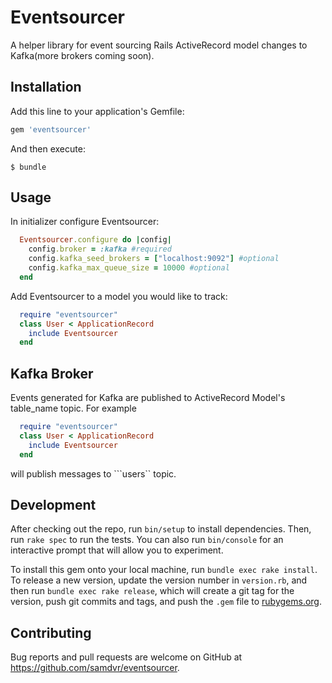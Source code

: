 # Eventsourcer

A helper library for event sourcing Rails ActiveRecord model changes to Kafka(more brokers coming soon).

## Installation

Add this line to your application's Gemfile:

```ruby
gem 'eventsourcer'
```

And then execute:

    $ bundle

## Usage

In initializer configure Eventsourcer:
```ruby
  Eventsourcer.configure do |config|
    config.broker = :kafka #required
    config.kafka_seed_brokers = ["localhost:9092"] #optional
    config.kafka_max_queue_size = 10000 #optional
  end
```

Add Eventsourcer to a model you would like to track:
```ruby
  require "eventsourcer"
  class User < ApplicationRecord
    include Eventsourcer
  end
```

## Kafka Broker
Events generated for Kafka are published to ActiveRecord Model's table_name topic.
For example
```ruby
  require "eventsourcer"
  class User < ApplicationRecord
    include Eventsourcer
  end
```
will publish messages to ```users`` topic.

## Development

After checking out the repo, run `bin/setup` to install dependencies. Then, run `rake spec` to run the tests. You can also run `bin/console` for an interactive prompt that will allow you to experiment.

To install this gem onto your local machine, run `bundle exec rake install`. To release a new version, update the version number in `version.rb`, and then run `bundle exec rake release`, which will create a git tag for the version, push git commits and tags, and push the `.gem` file to [rubygems.org](https://rubygems.org).

## Contributing

Bug reports and pull requests are welcome on GitHub at https://github.com/samdvr/eventsourcer.
